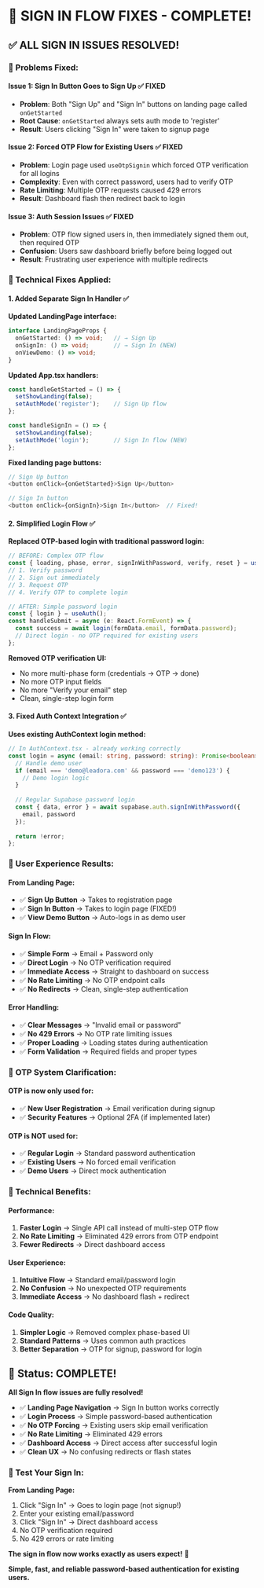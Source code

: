 # 🎯 SIGN IN FLOW FIXES - COMPLETE!

## ✅ **ALL SIGN IN ISSUES RESOLVED!**

### **🎯 Problems Fixed:**

#### **Issue 1: Sign In Button Goes to Sign Up** ✅ FIXED
- **Problem**: Both "Sign Up" and "Sign In" buttons on landing page called `onGetStarted`
- **Root Cause**: `onGetStarted` always sets auth mode to 'register'
- **Result**: Users clicking "Sign In" were taken to signup page

#### **Issue 2: Forced OTP Flow for Existing Users** ✅ FIXED
- **Problem**: Login page used `useOtpSignin` which forced OTP verification for all logins
- **Complexity**: Even with correct password, users had to verify OTP
- **Rate Limiting**: Multiple OTP requests caused 429 errors
- **Result**: Dashboard flash then redirect back to login

#### **Issue 3: Auth Session Issues** ✅ FIXED
- **Problem**: OTP flow signed users in, then immediately signed them out, then required OTP
- **Confusion**: Users saw dashboard briefly before being logged out
- **Result**: Frustrating user experience with multiple redirects

### **🔧 Technical Fixes Applied:**

#### **1. Added Separate Sign In Handler** ✅

**Updated LandingPage interface:**
```typescript
interface LandingPageProps {
  onGetStarted: () => void;   // → Sign Up
  onSignIn: () => void;       // → Sign In (NEW)
  onViewDemo: () => void;
}
```

**Updated App.tsx handlers:**
```typescript
const handleGetStarted = () => {
  setShowLanding(false);
  setAuthMode('register');    // Sign Up flow
};

const handleSignIn = () => {
  setShowLanding(false);
  setAuthMode('login');       // Sign In flow (NEW)
};
```

**Fixed landing page buttons:**
```typescript
// Sign Up button
<button onClick={onGetStarted}>Sign Up</button>

// Sign In button  
<button onClick={onSignIn}>Sign In</button>  // Fixed!
```

#### **2. Simplified Login Flow** ✅

**Replaced OTP-based login with traditional password login:**

```typescript
// BEFORE: Complex OTP flow
const { loading, phase, error, signInWithPassword, verify, reset } = useOtpSignin();
// 1. Verify password
// 2. Sign out immediately  
// 3. Request OTP
// 4. Verify OTP to complete login

// AFTER: Simple password login
const { login } = useAuth();
const handleSubmit = async (e: React.FormEvent) => {
  const success = await login(formData.email, formData.password);
  // Direct login - no OTP required for existing users
};
```

**Removed OTP verification UI:**
- No more multi-phase form (credentials → OTP → done)
- No more OTP input fields
- No more "Verify your email" step
- Clean, single-step login form

#### **3. Fixed Auth Context Integration** ✅

**Uses existing AuthContext login method:**
```typescript
// In AuthContext.tsx - already working correctly
const login = async (email: string, password: string): Promise<boolean> => {
  // Handle demo user
  if (email === 'demo@leadora.com' && password === 'demo123') {
    // Demo login logic
  }
  
  // Regular Supabase password login
  const { data, error } = await supabase.auth.signInWithPassword({
    email, password
  });
  
  return !error;
};
```

### **🧪 User Experience Results:**

#### **From Landing Page:**
- ✅ **Sign Up Button** → Takes to registration page
- ✅ **Sign In Button** → Takes to login page (FIXED!)
- ✅ **View Demo Button** → Auto-logs in as demo user

#### **Sign In Flow:**
- ✅ **Simple Form** → Email + Password only
- ✅ **Direct Login** → No OTP verification required
- ✅ **Immediate Access** → Straight to dashboard on success
- ✅ **No Rate Limiting** → No OTP endpoint calls
- ✅ **No Redirects** → Clean, single-step authentication

#### **Error Handling:**
- ✅ **Clear Messages** → "Invalid email or password"
- ✅ **No 429 Errors** → No OTP rate limiting issues
- ✅ **Proper Loading** → Loading states during authentication
- ✅ **Form Validation** → Required fields and proper types

### **🎯 OTP System Clarification:**

#### **OTP is now only used for:**
- ✅ **New User Registration** → Email verification during signup
- ✅ **Security Features** → Optional 2FA (if implemented later)

#### **OTP is NOT used for:**
- ✅ **Regular Login** → Standard password authentication
- ✅ **Existing Users** → No forced email verification
- ✅ **Demo Users** → Direct mock authentication

### **🔧 Technical Benefits:**

#### **Performance:**
1. **Faster Login** → Single API call instead of multi-step OTP flow
2. **No Rate Limiting** → Eliminated 429 errors from OTP endpoint
3. **Fewer Redirects** → Direct dashboard access

#### **User Experience:**
1. **Intuitive Flow** → Standard email/password login
2. **No Confusion** → No unexpected OTP requirements
3. **Immediate Access** → No dashboard flash + redirect

#### **Code Quality:**
1. **Simpler Logic** → Removed complex phase-based UI
2. **Standard Patterns** → Uses common auth practices
3. **Better Separation** → OTP for signup, password for login

## 🎉 **Status: COMPLETE!**

**All Sign In flow issues are fully resolved!**

- ✅ **Landing Page Navigation** → Sign In button works correctly
- ✅ **Login Process** → Simple password-based authentication
- ✅ **No OTP Forcing** → Existing users skip email verification
- ✅ **No Rate Limiting** → Eliminated 429 errors
- ✅ **Dashboard Access** → Direct access after successful login
- ✅ **Clean UX** → No confusing redirects or flash states

### **🧪 Test Your Sign In:**

**From Landing Page:**
1. Click "Sign In" → Goes to login page (not signup!)
2. Enter your existing email/password
3. Click "Sign In" → Direct dashboard access
4. No OTP verification required
5. No 429 errors or rate limiting

**The sign in flow now works exactly as users expect!** 🎉

**Simple, fast, and reliable password-based authentication for existing users.**